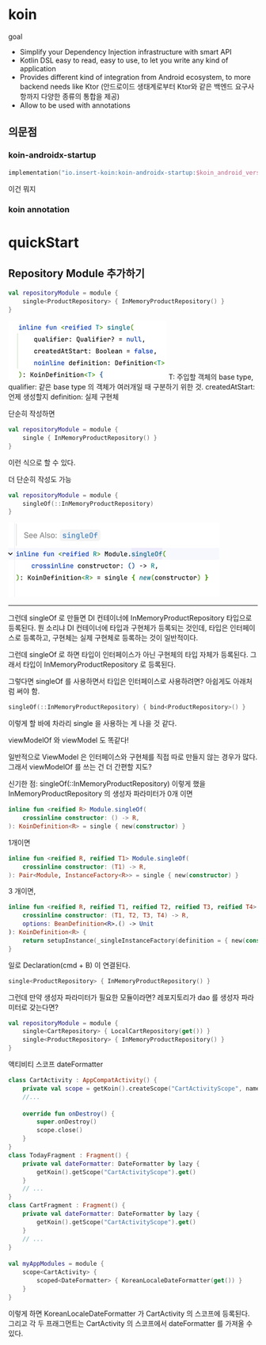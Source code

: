 # koin

goal

* Simplify your Dependency Injection infrastructure with smart API
* Kotlin DSL easy to read, easy to use, to let you write any kind of application
* Provides different kind of integration from Android ecosystem, to more backend needs like Ktor
  (안드로이드 생태계로부터 Ktor와 같은 백엔드 요구사항까지 다양한 종류의 통합을 제공)
* Allow to be used with annotations

## 의문점

### koin-androidx-startup

```kotlin
implementation("io.insert-koin:koin-androidx-startup:$koin_android_version")
```

이건 뭐지

### koin annotation

# quickStart

## Repository Module 추가하기

```kotlin
val repositoryModule = module {
    single<ProductRepository> { InMemoryProductRepository() }
}
```

![img_3.png](img_3.png)
T: 주입할 객체의 base type,
qualifier: 같은 base type 의 객체가 여러개일 때 구분하기 위한 것.
createdAtStart: 언제 생성할지
definition: 실제 구현체

단순히 작성하면

```kotlin
val repositoryModule = module {
    single { InMemoryProductRepository() }
}
```

이런 식으로 할 수 있다.

더 단순히 작성도 가능

```kotlin
val repositoryModule = module {
    singleOf(::InMemoryProductRepository)
}
```

![img_4.png](img_4.png)

---

그런데 singleOf 로 만들면 DI 컨테이너에 InMemoryProductRepository 타입으로 등록된다.
뭔 소리냐
DI 컨테이너에 타입과 구현체가 등록되는 것인데,
타입은 인터페이스로 등록하고, 구현체는 실제 구현체로 등록하는 것이 일반적이다.

그런데 singleOf 로 하면 타입이 인터페이스가 아닌 구현체의 타입 자체가 등록된다.
그래서 타입이 InMemoryProductRepository 로 등록된다.

그렇다면 singleOf 를 사용하면서 타입은 인터페이스로 사용하려면?
아쉽게도 아래처럼 써야 함.

```kotlin
singleOf(::InMemoryProductRepository) { bind<ProductRepository>() }
```

이렇게 할 바에 차라리 single 을 사용하는 게 나을 것 같다.

viewModelOf 와 viewModel 도 똑같다!

일반적으로 ViewModel 은 인터페이스와 구현체를 직접 따로 만들지 않는 경우가 많다.
그래서 viewModelOf 를 쓰는 건 더 간편할 지도?

신기한 점:
singleOf(::InMemoryProductRepository)
이렇게 했을 InMemoryProductRepository 의 생성자 파라미터가 0개 이면

```kotlin
inline fun <reified R> Module.singleOf(
    crossinline constructor: () -> R,
): KoinDefinition<R> = single { new(constructor) }
```

1개이면

```kotlin
inline fun <reified R, reified T1> Module.singleOf(
    crossinline constructor: (T1) -> R,
): Pair<Module, InstanceFactory<R>> = single { new(constructor) }
```

3 개이면,

```kotlin
inline fun <reified R, reified T1, reified T2, reified T3, reified T4> Module.singleOf(
    crossinline constructor: (T1, T2, T3, T4) -> R,
    options: BeanDefinition<R>.() -> Unit
): KoinDefinition<R> {
    return setupInstance(_singleInstanceFactory(definition = { new(constructor) }), options)
}
```

일로 Declaration(cmd + B) 이 연결된다.

```kotlin
single<ProductRepository> { InMemoryProductRepository() }

```

그런데 만약 생성자 파라미터가 필요한 모듈이라면?
레포지토리가 dao 를 생성자 파라미터로 갖는다면?

```kotlin
val repositoryModule = module {
    single<CartRepository> { LocalCartRepository(get()) }
    single<ProductRepository> { InMemoryProductRepository() }
}
```

액티비티 스코프 dateFormatter

```kotlin
class CartActivity : AppCompatActivity() {
    private val scope = getKoin().createScope("CartActivityScope", named<CartActivity>())
    //...

    override fun onDestroy() {
        super.onDestroy()
        scope.close()
    }
}
class TodayFragment : Fragment() {
    private val dateFormatter: DateFormatter by lazy {
        getKoin().getScope("CartActivityScope").get()
    }
    // ...
}
class CartFragment : Fragment() {
    private val dateFormatter: DateFormatter by lazy {
        getKoin().getScope("CartActivityScope").get()
    }
    // ...
}

val myAppModules = module {
    scope<CartActivity> {
        scoped<DateFormatter> { KoreanLocaleDateFormatter(get()) }
    }
}
```

이렇게 하면 KoreanLocaleDateFormatter 가 CartActivity 의 스코프에 등록된다.
그리고 각 두 프래그먼트는 CartActivity 의 스코프에서 dateFormatter 를 가져올 수 있다.

